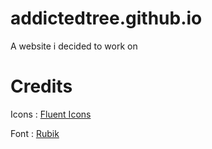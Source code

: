 # addictedtree.github.io
A website i decided to work on
# Credits
Icons : [Fluent Icons](https://github.com/microsoft/fluentui-system-icons)

Font : [Rubik](https://github.com/googlefonts/rubik)
